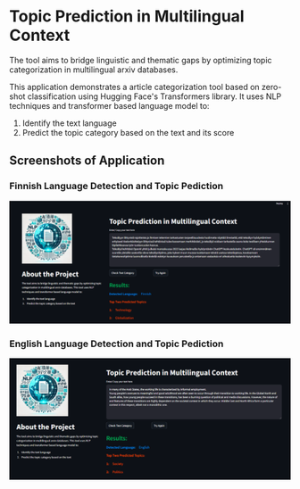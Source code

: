 # Topic Prediction in Multilingual Context

The tool aims to bridge linguistic and thematic gaps by optimizing topic categorization in multilingual arxiv databases. 

This application demonstrates a article categorization tool based on zero-shot classification using Hugging Face's Transformers library. It uses NLP techniques and transformer based         language model to:      

1. Identify the text language     
2. Predict the topic category based on the text and its score

## Screenshots of Application

### Finnish Language Detection and Topic Pediction 

![Project Screenshot](https://raw.githubusercontent.com/naziaperwaiz/article_topic_pred_multilingual/main/Topic_prediction_multilingual_finnish.png)

### English Language Detection and Topic Pediction 

![Project Screenshot](https://raw.githubusercontent.com/naziaperwaiz/article_topic_pred_multilingual/main/Topic_prediction_multilingual_english.png)


    
